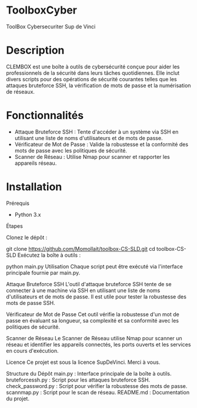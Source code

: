 # ToolboxCyber
ToolBox Cybersecuriter Sup de Vinci
# Description

CLEMBOX est une boîte à outils de cybersécurité conçue pour aider les professionnels de la sécurité dans leurs tâches quotidiennes. Elle inclut divers scripts pour des opérations de sécurité courantes telles que les attaques bruteforce SSH, la vérification de mots de passe et la numérisation de réseaux.

# Fonctionnalités

-  Attaque Bruteforce SSH : Tente d'accéder à un système via SSH en utilisant une liste de noms d'utilisateurs et de mots de passe.
-  Vérificateur de Mot de Passe : Valide la robustesse et la conformité des mots de passe avec les politiques de sécurité.
-  Scanner de Réseau : Utilise Nmap pour scanner et rapporter les appareils réseau.

# Installation

Prérequis

-  Python 3.x
  
Étapes


Clonez le dépôt :

git clone https://github.com/Momollait/toolbox-CS-SLD.git
cd toolbox-CS-SLD
Exécutez la boîte à outils :


python main.py
Utilisation
Chaque script peut être exécuté via l'interface principale fournie par main.py.

Attaque Bruteforce SSH
L'outil d'attaque bruteforce SSH tente de se connecter à une machine via SSH en utilisant une liste de noms d'utilisateurs et de mots de passe. Il est utile pour tester la robustesse des mots de passe SSH.

Vérificateur de Mot de Passe
Cet outil vérifie la robustesse d'un mot de passe en évaluant sa longueur, sa complexité et sa conformité avec les politiques de sécurité.

Scanner de Réseau
Le Scanner de Réseau utilise Nmap pour scanner un réseau et identifier les appareils connectés, les ports ouverts et les services en cours d'exécution.


Licence
Ce projet est  sous la licence SupDeVinci. Merci à vous.


Structure du Dépôt
main.py : Interface principale de la boîte à outils.
bruteforcessh.py : Script pour les attaques bruteforce SSH.
check_password.py : Script pour vérifier la robustesse des mots de passe.
scannmap.py : Script pour le scan de réseau.
README.md : Documentation du projet.
